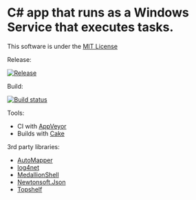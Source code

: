# C# app that runs as a Windows Service that executes tasks.

This software is under the [MIT License](https://opensource.org/licenses/MIT)

Release:

[![Release](https://img.shields.io/github/release/rollemira/Rollem.TaskRunnerService.svg)](https://github.com/rollemira/Rollem.TaskRunnerService/releases/latest)

Build:

[![Build status](https://ci.appveyor.com/api/projects/status/al224v4w5pqd60y5/branch/master?svg=true)](https://ci.appveyor.com/project/rollemira/rollem-taskrunnerservice/branch/master)


Tools:
* CI with [AppVeyor](https://appveyor.com)
* Builds with [Cake](http://cakebuild.net)

3rd party libraries:
* [AutoMapper](https://github.com/AutoMapper/AutoMapper)
* [log4net](https://logging.apache.org/log4net/)
* [MedallionShell](https://github.com/madelson/MedallionShell)
* [Newtonsoft.Json](http://www.newtonsoft.com/json)
* [Topshelf](http://topshelf-project.com/)